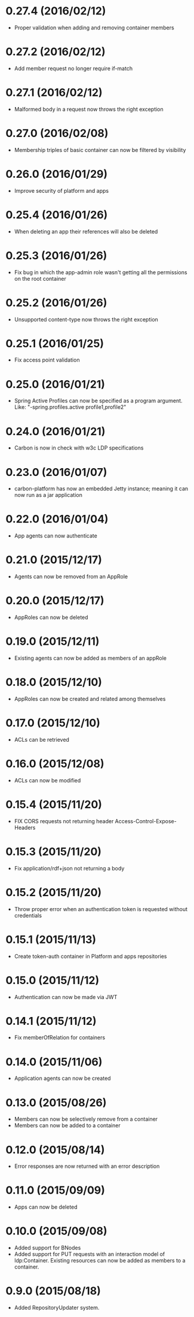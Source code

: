 # 0.27.4 (2016/02/12)
* Proper validation when adding and removing container members
# 0.27.2 (2016/02/12)
* Add member request no longer require if-match
# 0.27.1 (2016/02/12)
* Malformed body in a request now throws the right exception
# 0.27.0 (2016/02/08)
* Membership triples of basic container can now be filtered by visibility
# 0.26.0 (2016/01/29)
* Improve security of platform and apps
# 0.25.4 (2016/01/26)
* When deleting an app their references will also be deleted
# 0.25.3 (2016/01/26)
* Fix bug in which the app-admin role wasn't getting all the permissions on the root container
# 0.25.2 (2016/01/26)
* Unsupported content-type now throws the right exception
# 0.25.1 (2016/01/25)
* Fix access point validation
# 0.25.0 (2016/01/21)
* Spring Active Profiles can now be specified as a program argument. Like: "-spring.profiles.active profile1,profile2"
# 0.24.0 (2016/01/21)
* Carbon is now in check with w3c LDP specifications
# 0.23.0 (2016/01/07)
* carbon-platform has now an embedded Jetty instance; meaning it can now run as a jar application
# 0.22.0 (2016/01/04)
* App agents can now authenticate
# 0.21.0 (2015/12/17)
* Agents can now be removed from an AppRole
# 0.20.0 (2015/12/17)
* AppRoles can now be deleted
# 0.19.0 (2015/12/11)
* Existing agents can now be added as members of an appRole
# 0.18.0 (2015/12/10)
* AppRoles can now be created and related among themselves
# 0.17.0 (2015/12/10)
* ACLs can be retrieved
# 0.16.0 (2015/12/08)
* ACLs can now be modified
# 0.15.4 (2015/11/20)
* FIX CORS requests not returning header Access-Control-Expose-Headers
# 0.15.3 (2015/11/20)
* Fix application/rdf+json not returning a body
# 0.15.2 (2015/11/20)
* Throw proper error when an authentication token is requested without credentials
# 0.15.1 (2015/11/13)
* Create token-auth container in Platform and apps repositories
# 0.15.0 (2015/11/12)
* Authentication can now be made via JWT
# 0.14.1 (2015/11/12)
* Fix memberOfRelation for containers
# 0.14.0 (2015/11/06)
* Application agents can now be created
# 0.13.0 (2015/08/26)
* Members can now be selectively remove from a container
* Members can now be added to a container
# 0.12.0 (2015/08/14)
* Error responses are now returned with an error description
# 0.11.0 (2015/09/09)
* Apps can now be deleted
# 0.10.0 (2015/09/08)
* Added support for BNodes
* Added support for PUT requests with an interaction model of ldp:Container. Existing resources can now be added as
 members to a container.
# 0.9.0 (2015/08/18)
* Added RepositoryUpdater system.